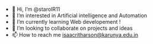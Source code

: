 - 👋 Hi, I’m @staroIR11
- 👀 I’m interested in Artificial intelligence and Automation
- 🌱 I’m currently learning Web developement !
- 💞️ I’m looking to collaborate on projects and ideas
- 📫 How to reach me isaacritharson@karunya.edu.in

<!---
staroIR11/staroIR11 is a ✨ special ✨ repository because its `README.md` (this file) appears on your GitHub profile.
You can click the Preview link to take a look at your changes.
--->

